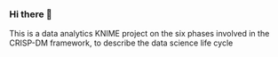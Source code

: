 ### Hi there 👋
This is a data analytics KNIME project on the six phases involved in the CRISP-DM framework, to describe the data science life cycle
<!--
**JustinaHammond/JustinaHammond** is a ✨ _special_ ✨ repository because its `README.md` (this file) appears on your GitHub profile.

Here are some ideas to get you started:

- 🔭 I’m currently working on ...
- 🌱 I’m currently learning data analytics
- 👯 I’m looking to collaborate on projects in data analytics, information technology and programming
- 🤔 I’m looking for help with brushing up my skills in programming
- 💬 Ask me about anything
- 📫 How to reach me: Tel No:+233242930915 Email: jhammond013@st.ug.edu.gh
- 😄 Pronouns: ...
- ⚡ Fun fact: ...
-->
